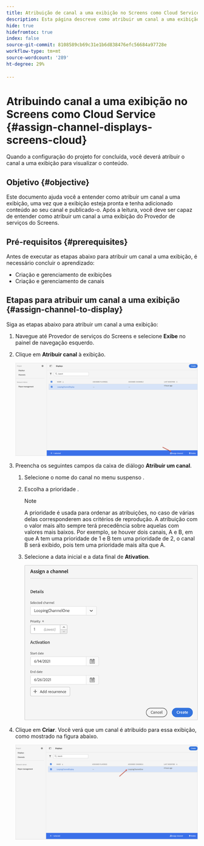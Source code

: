 ```yaml
---
title: Atribuição de canal a uma exibição no Screens como Cloud Service
description: Esta página descreve como atribuir um canal a uma exibição no Screens como um Cloud Service.
hide: true
hidefromtoc: true
index: false
source-git-commit: 8108589cb69c31e1b6d838476efc56684a97728e
workflow-type: tm+mt
source-wordcount: '289'
ht-degree: 29%

---
```



# Atribuindo canal a uma exibição no Screens como Cloud Service {#assign-channel-displays-screens-cloud}

Quando a configuração do projeto for concluída, você deverá atribuir o canal a uma exibição para visualizar o conteúdo.

## Objetivo {#objective}

Este documento ajuda você a entender como atribuir um canal a uma exibição, uma vez que a exibição esteja pronta e tenha adicionado conteúdo ao seu canal e publicado-o. Após a leitura, você deve ser capaz de entender como atribuir um canal a uma exibição do Provedor de serviços do Screens.

## Pré-requisitos {#prerequisites}

Antes de executar as etapas abaixo para atribuir um canal a uma exibição, é necessário concluir o aprendizado:

* Criação e gerenciamento de exibições
* Criação e gerenciamento de canais

## Etapas para atribuir um canal a uma exibição {#assign-channel-to-display}

Siga as etapas abaixo para atribuir um canal a uma exibição:

1. Navegue até Provedor de serviços do Screens e selecione **Exibe** no painel de navegação esquerdo.

1. Clique em **Atribuir canal** à exibição.

   ![imagem](/help/screens-cloud/assets/display/assignchannel-1.png)

1. Preencha os seguintes campos da caixa de diálogo **Atribuir um canal**.

   1. Selecione o nome do canal no menu suspenso .
   1. Escolha a prioridade .

      >[!NOTE]
      >A prioridade é usada para ordenar as atribuições, no caso de várias delas corresponderem aos critérios de reprodução. A atribuição com o valor mais alto sempre terá precedência sobre aquelas com valores mais baixos. Por exemplo, se houver dois canais, A e B, em que A tem uma prioridade de 1 e B tem uma prioridade de 2, o canal B será exibido, pois tem uma prioridade mais alta que A.
   1. Selecione a data inicial e a data final de **Ativation**.

      ![imagem](/help/screens-cloud/assets/display/assignchannel-2.png)

1. Clique em **Criar**. Você verá que um canal é atribuído para essa exibição, como mostrado na figura abaixo.

   ![imagem](/help/screens-cloud/assets/display/assignchannel-3.png)



